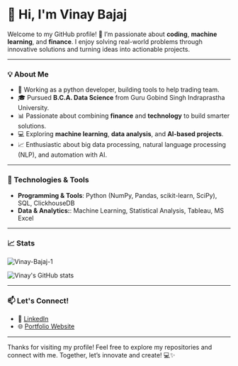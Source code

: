 # 👋 Hi, I'm Vinay Bajaj  

Welcome to my GitHub profile! 🚀 I’m passionate about **coding**, **machine learning**, and **finance**. I enjoy solving real-world problems through innovative solutions and turning ideas into actionable projects.

---

### 💡 About Me
- 🏢 Working as a python developer, building tools to help trading team.
- 🎓 Pursued **B.C.A. Data Science** from Guru Gobind Singh Indraprastha University.
- 📊 Passionate about combining **finance** and **technology** to build smarter solutions.
- 💻 Exploring **machine learning**, **data analysis**, and **AI-based projects**.
- 📈 Enthusiastic about big data processing, natural language processing (NLP), and automation with AI.

---

### 🔧 Technologies & Tools
- **Programming & Tools**: Python (NumPy, Pandas, scikit-learn, SciPy), SQL, ClickhouseDB
- **Data & Analytics:**: Machine Learning, Statistical Analysis, Tableau, MS Excel


---

### 📈 Stats
<p align="left"> 
    <img src="https://komarev.com/ghpvc/?username=Vinay-Bajaj-1&label=Profile%20views&color=0e75b6&style=flat" alt="Vinay-Bajaj-1" /> 
</p>

![Vinay's GitHub stats](https://github-readme-stats.vercel.app/api?username=Vinay-Bajaj-1&show_icons=true&theme=radical)

---

### 📫 Let's Connect!
- 💼 [LinkedIn](https://www.linkedin.com/in/vinay-bajaj-aa5868229/)  
- 🌐 [Portfolio Website](https://www.datascienceportfol.io/workvinaybajaj) 

---

Thanks for visiting my profile! Feel free to explore my repositories and connect with me. Together, let’s innovate and create! 💻✨
